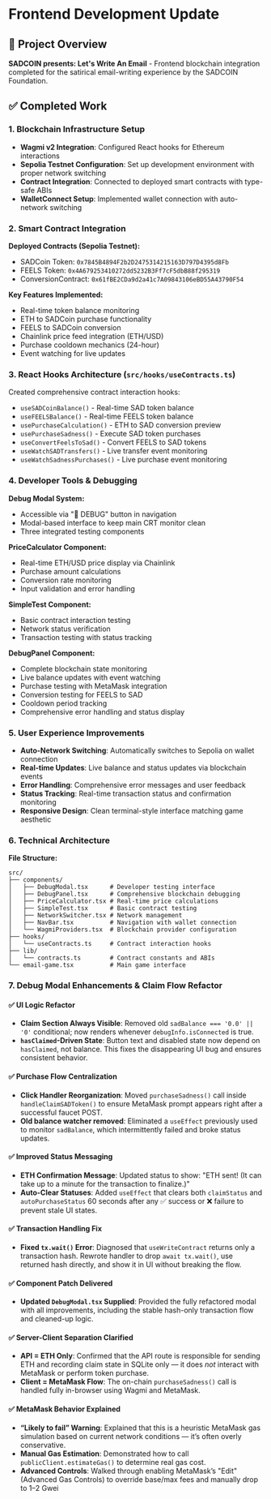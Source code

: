 # Frontend Development Update

## 🌟 Project Overview

**SADCOIN presents: Let's Write An Email** - Frontend blockchain integration completed for the satirical email-writing experience by the SADCOIN Foundation.

## ✅ Completed Work

### 1. Blockchain Infrastructure Setup

* **Wagmi v2 Integration**: Configured React hooks for Ethereum interactions
* **Sepolia Testnet Configuration**: Set up development environment with proper network switching
* **Contract Integration**: Connected to deployed smart contracts with type-safe ABIs
* **WalletConnect Setup**: Implemented wallet connection with auto-network switching

### 2. Smart Contract Integration

**Deployed Contracts (Sepolia Testnet):**

* SADCoin Token: `0x7845B4894F2b2D2475314215163D797D4395d8Fb`
* FEELS Token: `0x4A679253410272dd5232B3Ff7cF5dbB88f295319`
* ConversionContract: `0x61fBE2CDa9d2a41c7A09843106eBD55A43790F54`

**Key Features Implemented:**

* Real-time token balance monitoring
* ETH to SADCoin purchase functionality
* FEELS to SADCoin conversion
* Chainlink price feed integration (ETH/USD)
* Purchase cooldown mechanics (24-hour)
* Event watching for live updates

### 3. React Hooks Architecture (`src/hooks/useContracts.ts`)

Created comprehensive contract interaction hooks:

* `useSADCoinBalance()` - Real-time SAD token balance
* `useFEELSBalance()` - Real-time FEELS token balance
* `usePurchaseCalculation()` - ETH to SAD conversion preview
* `usePurchaseSadness()` - Execute SAD token purchases
* `useConvertFeelsToSad()` - Convert FEELS to SAD tokens
* `useWatchSADTransfers()` - Live transfer event monitoring
* `useWatchSadnessPurchases()` - Live purchase event monitoring

### 4. Developer Tools & Debugging

**Debug Modal System:**

* Accessible via "🔧 DEBUG" button in navigation
* Modal-based interface to keep main CRT monitor clean
* Three integrated testing components

**PriceCalculator Component:**

* Real-time ETH/USD price display via Chainlink
* Purchase amount calculations
* Conversion rate monitoring
* Input validation and error handling

**SimpleTest Component:**

* Basic contract interaction testing
* Network status verification
* Transaction testing with status tracking

**DebugPanel Component:**

* Complete blockchain state monitoring
* Live balance updates with event watching
* Purchase testing with MetaMask integration
* Conversion testing for FEELS to SAD
* Cooldown period tracking
* Comprehensive error handling and status display

### 5. User Experience Improvements

* **Auto-Network Switching**: Automatically switches to Sepolia on wallet connection
* **Real-time Updates**: Live balance and status updates via blockchain events
* **Error Handling**: Comprehensive error messages and user feedback
* **Status Tracking**: Real-time transaction status and confirmation monitoring
* **Responsive Design**: Clean terminal-style interface matching game aesthetic

### 6. Technical Architecture

**File Structure:**

```
src/
├── components/
│   ├── DebugModal.tsx      # Developer testing interface
│   ├── DebugPanel.tsx      # Comprehensive blockchain debugging
│   ├── PriceCalculator.tsx # Real-time price calculations
│   ├── SimpleTest.tsx      # Basic contract testing
│   ├── NetworkSwitcher.tsx # Network management
│   ├── NavBar.tsx          # Navigation with wallet connection
│   └── WagmiProviders.tsx  # Blockchain provider configuration
├── hooks/
│   └── useContracts.ts     # Contract interaction hooks
├── lib/
│   └── contracts.ts        # Contract constants and ABIs
└── email-game.tsx          # Main game interface
```

### 7. Debug Modal Enhancements & Claim Flow Refactor

#### ✅ UI Logic Refactor

* **Claim Section Always Visible**: Removed old `sadBalance === '0.0' || '0'` conditional; now renders whenever `debugInfo.isConnected` is true.
* **`hasClaimed`-Driven State**: Button text and disabled state now depend on `hasClaimed`, not balance. This fixes the disappearing UI bug and ensures consistent behavior.

#### ✅ Purchase Flow Centralization

* **Click Handler Reorganization**: Moved `purchaseSadness()` call inside `handleClaimSADToken()` to ensure MetaMask prompt appears right after a successful faucet POST.
* **Old balance watcher removed**: Eliminated a `useEffect` previously used to monitor `sadBalance`, which intermittently failed and broke status updates.

#### ✅ Improved Status Messaging

* **ETH Confirmation Message**: Updated status to show: "ETH sent! (It can take up to a minute for the transaction to finalize.)"
* **Auto-Clear Statuses**: Added `useEffect` that clears both `claimStatus` and `autoPurchaseStatus` 60 seconds after any ✅ success or ❌ failure to prevent stale UI states.

#### ✅ Transaction Handling Fix

* **Fixed `tx.wait()` Error**: Diagnosed that `useWriteContract` returns only a transaction hash. Rewrote handler to drop `await tx.wait()`, use returned hash directly, and show it in UI without breaking the flow.

#### ✅ Component Patch Delivered

* **Updated `DebugModal.tsx` Supplied**: Provided the fully refactored modal with all improvements, including the stable hash-only transaction flow and cleaned-up logic.

#### ✅ Server-Client Separation Clarified

* **API = ETH Only**: Confirmed that the API route is responsible for sending ETH and recording claim state in SQLite only — it does *not* interact with MetaMask or perform token purchase.
* **Client = MetaMask Flow**: The on-chain `purchaseSadness()` call is handled fully in-browser using Wagmi and MetaMask.

#### ✅ MetaMask Behavior Explained

* **“Likely to fail” Warning**: Explained that this is a heuristic MetaMask gas simulation based on current network conditions — it’s often overly conservative.
* **Manual Gas Estimation**: Demonstrated how to call `publicClient.estimateGas()` to determine real gas cost.
* **Advanced Controls**: Walked through enabling MetaMask’s "Edit" (Advanced Gas Controls) to override base/max fees and manually drop to 1–2 Gwei
